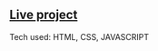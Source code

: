 ## [Live project](https://2-player-rolling-dice-game.netlify.app/)
Tech used: HTML, CSS, JAVASCRIPT
